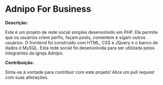# Adnipo For Business

**Descrição:**

Este é um projeto de rede social simples desenvolvido em PHP. Ele permite que os usuários criem perfis, façam posts, comentem e sigam outros usuários. O frontend foi construído com HTML, CSS e JQuery e o banco de dados é MySQL. Esta rede social foi desenvolvida para ser utilizada pelos integrantes da igreja Adnipo.

**Contribuição:**

Sinta-se à vontade para contribuir com este projeto! Abra um pull request com suas alterações.